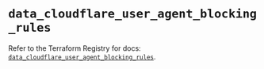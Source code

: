 # `data_cloudflare_user_agent_blocking_rules`

Refer to the Terraform Registry for docs: [`data_cloudflare_user_agent_blocking_rules`](https://registry.terraform.io/providers/cloudflare/cloudflare/5.0.0/docs/data-sources/user_agent_blocking_rules).
